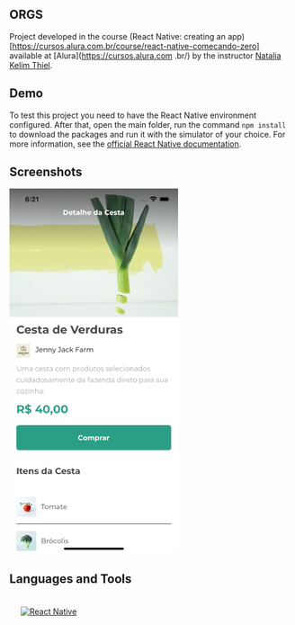 ## ORGS
Project developed in the course (React Native: creating an app)[https://cursos.alura.com.br/course/react-native-comecando-zero] available at [Alura](https://cursos.alura.com .br/) by the instructor [Natalia Kelim Thiel](https://www.linkedin.com/in/natalia-kelim-thiel/).

## Demo
To test this project you need to have the React Native environment configured. After that, open the main folder, run the command `npm install` to download the packages and run it with the simulator of your choice. For more information, see the [official React Native documentation](https://reactnative.dev/).

## Screenshots
![](/demo/1.png) 

## Languages and Tools  
<div>
  <a href="https://reactnative.dev/" target="_blank">
    <img style="margin: 20px" src="https://upload.wikimedia.org/wikipedia/commons/thumb/a/a7/React-icon.svg/2300px-React-icon.svg.png" alt="React Native" height="50" />
  </a>
</div>
